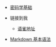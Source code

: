 <!-- _navbar.md -->

* [密码学基础](/cryptography.md)
  
* 链接到我
  * [语雀地址](https://www.yuque.com/it_caizer)
  
* [Markdown 基本语法](https://markdown.com.cn/basic-syntax/)


